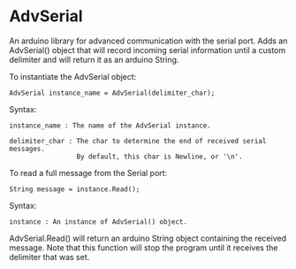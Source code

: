 # AdvSerial
An arduino library for advanced communication with the serial port. Adds an 
AdvSerial() object that will record incoming serial information until a custom 
delimiter and will return it as an arduino String.

To instantiate the AdvSerial object:

	AdvSerial instance_name = AdvSerial(delimiter_char);

Syntax:

	instance_name : The name of the AdvSerial instance.

	delimiter_char : The char to determine the end of received serial messages.
                     By default, this char is Newline, or '\n'.

To read a full message from the Serial port:

	String message = instance.Read();

Syntax:

	instance : An instance of AdvSerial() object.
 
AdvSerial.Read() will return an arduino String object containing the received message. 
Note that this function will stop the program until it receives the delimiter that was
set.
